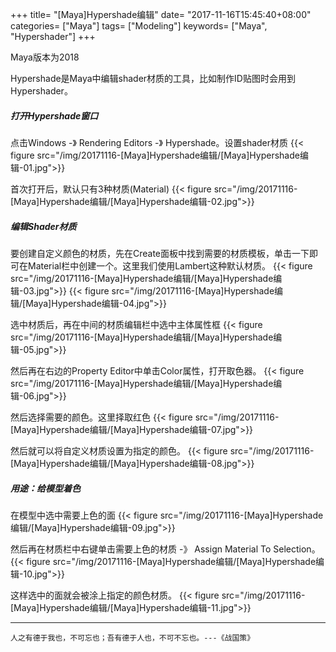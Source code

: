 +++
title= "[Maya]Hypershade编辑"
date= "2017-11-16T15:45:40+08:00"
categories= ["Maya"]
tags= ["Modeling"]
keywords= ["Maya", "Hypershader"]
+++

Maya版本为2018

Hypershade是Maya中编辑shader材质的工具，比如制作ID贴图时会用到Hypershader。

##### 打开Hypershade窗口
点击Windows -》 Rendering Editors -》 Hypershade。设置shader材质
{{< figure src="/img/20171116-[Maya]Hypershade编辑/[Maya]Hypershade编辑-01.jpg">}}

首次打开后，默认只有3种材质(Material)
{{< figure src="/img/20171116-[Maya]Hypershade编辑/[Maya]Hypershade编辑-02.jpg">}}

##### 编辑Shader材质
要创建自定义颜色的材质，先在Create面板中找到需要的材质模板，单击一下即可在Material栏中创建一个。这里我们使用Lambert这种默认材质。
{{< figure src="/img/20171116-[Maya]Hypershade编辑/[Maya]Hypershade编辑-03.jpg">}}
{{< figure src="/img/20171116-[Maya]Hypershade编辑/[Maya]Hypershade编辑-04.jpg">}}

选中材质后，再在中间的材质编辑栏中选中主体属性框
{{< figure src="/img/20171116-[Maya]Hypershade编辑/[Maya]Hypershade编辑-05.jpg">}}

然后再在右边的Property Editor中单击Color属性，打开取色器。
{{< figure src="/img/20171116-[Maya]Hypershade编辑/[Maya]Hypershade编辑-06.jpg">}}

然后选择需要的颜色。这里择取红色
{{< figure src="/img/20171116-[Maya]Hypershade编辑/[Maya]Hypershade编辑-07.jpg">}}

然后就可以将自定义材质设置为指定的颜色。
{{< figure src="/img/20171116-[Maya]Hypershade编辑/[Maya]Hypershade编辑-08.jpg">}}

##### 用途：给模型着色
在模型中选中需要上色的面
{{< figure src="/img/20171116-[Maya]Hypershade编辑/[Maya]Hypershade编辑-09.jpg">}}

然后再在材质栏中右键单击需要上色的材质 -》 Assign Material To Selection。
{{< figure src="/img/20171116-[Maya]Hypershade编辑/[Maya]Hypershade编辑-10.jpg">}}

这样选中的面就会被涂上指定的颜色材质。
{{< figure src="/img/20171116-[Maya]Hypershade编辑/[Maya]Hypershade编辑-11.jpg">}}

***
`人之有德于我也，不可忘也；吾有德于人也，不可不忘也。---《战国策》`